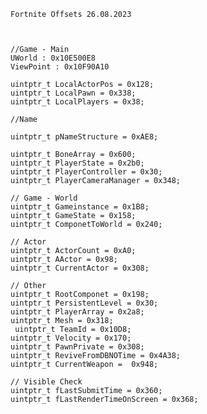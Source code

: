     Fortnite Offsets 26.08.2023



    //Game - Main
    UWorld : 0x10E500E8
    ViewPoint : 0x10F90A10
    
    uintptr_t LocalActorPos = 0x128;
    uintptr_t LocalPawn = 0x338;
    uintptr_t LocalPlayers = 0x38;

    //Name

    uintptr_t pNameStructure = 0xAE8;

    uintptr_t BoneArray = 0x600;
    uintptr_t PlayerState = 0x2b0; 
    uintptr_t PlayerController = 0x30;
    uintptr_t PlayerCameraManager = 0x348;

    // Game - World
    uintptr_t Gameinstance = 0x1B8;
    uintptr_t GameState = 0x158;
    uintptr_t ComponetToWorld = 0x240;

    // Actor
    uintptr_t ActorCount = 0xA0;
    uintptr_t AActor = 0x98;
    uintptr_t CurrentActor = 0x308;

    // Other
    uintptr_t RootComponet = 0x198;
    uintptr_t PersistentLevel = 0x30;
    uintptr_t PlayerArray = 0x2a8;
    uintptr_t Mesh = 0x318;
     uintptr_t TeamId = 0x10D8;
    uintptr_t Velocity = 0x170;
    uintptr_t PawnPrivate = 0x308; 
    uintptr_t ReviveFromDBNOTime = 0x4A38;
    uintptr_t CurrentWeapon =  0x948;
    
    // Visible Check
    uintptr_t fLastSubmitTime = 0x360;
    uintptr_t fLastRenderTimeOnScreen = 0x368;

